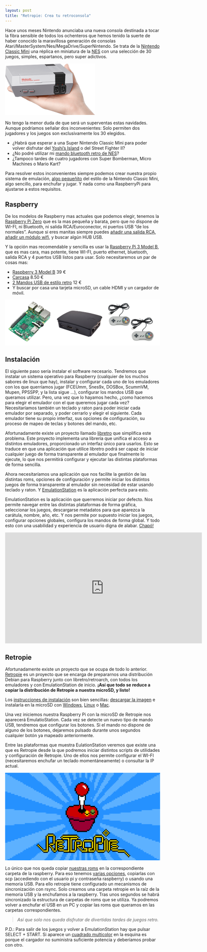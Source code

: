 ```yaml
---
layout: post
title: "Retropie: Crea tu retroconsola"
---
```


Hace unos meses Nintendo anunciaba una nueva consola destinada a tocar la fibra sensible de todos los ochenteros que hemos tenido la suerte de haber conocido la maravillosa generación de consolas Atari/MasterSystem/Nes/MegaDrive/SuperNintendo. Se trata de la [Nintendo Classic Mini][nintendo-classic] una réplica en miniatura de la [NES][NES] con una selección de 30 juegos, simples, espartanos, pero super adictivos.

![](/assets/nes-classic-edition-in-hand.png)

No tengo la menor duda de que será un superventas estas navidades. Aunque podríamos señalar dos inconvenientes: Solo permiten dos jugadores y los juegos son exclusivamente los 30 elegidos.

- ¿Habrá que esperar a una Super Nintendo Classic Mini para poder volver disfrutar del [Yoshi’s Island][yoshi-island] o del Street Fighter II?
- ¿No podré utilizar mi [mando bluetooth retro de NES][8bitdo-nes]? 
- ¿Tampoco tardes de cuatro jugadores con Super Bomberman, Micro Machines o Mario Kart?

Para resolver estos inconvenientes siempre podemos crear nuestra propio sistema de emulación, [algo pequeñito][algo-pequenito] del estilo de la Nintendo Classic Mini, algo sencillo, para enchufar y jugar. Y nada como una RaspberryPi para ajustarse a estos requisitos.

## Raspberry

De los modelos de Raspberry mas actuales que podemos elegir, tenemos la [Raspberry Pi Zero][pi-zero] que es la mas pequeña y barata, pero que no dispone de WI-FI, ni Bluetooth, ni salida RCA/Euroconector, ni puertos USB “de los normales”. Aunque si eres manitas siempre puedes [añadir una salida RCA][zero-rca], [añadir un módulo wifi][zero-wifi], y buscar algún HUB USB.

Y la opción mas recomendable y sencilla es usar la [Raspberry Pi 3 Model B][pi-3], que es mas cara, mas potente, tiene WI-FI, puerto ethernet, bluetooth, salida RCA y 4 puertos USB listos para usar. Solo necesitaremos un par de cosas mas:

- [Raspberry 3 Model B](https://www.amazon.es/dp/B01CCOXV34) 39 €
- [Carcasa](https://www.amazon.es/dp/B01F1PSFY6/) 8.50 €
- [2 Mandos USB de estilo retro](https://www.amazon.es/dp/B00PL271Y0) 12 €
- Y buscar por casa una tarjeta microSD, un cable HDMI y un cargador de móvil.

![](/assets/raspberry-amazon.png)

## Instalación

El siguiente paso sería instalar el software necesario. Tendremos que instalar un sistema operativo para Raspberry (cualquier de los muchos sabores de linux que hay), instalar y configurar cada uno de los emuladores con los que querríamos jugar (FCEUmm, Snes9x, DOSBox, ScummVM, Mupen, PPSSPP, y la lista sigue ...), configurar los mandos USB que queramos utilizar. Pero, una vez que lo hayamos hecho, ¿como hacemos para elegir el emulador con el que queremos jugar cada vez? Necesitaríamos también un teclado y raton para poder iniciar cada emulador por separado, y poder cerrarlo y elegir el siguiente. Cada emulador tiene su propio interfaz, sus opciones de configuración, su proceso de mapeo de teclas y botones del mando, etc.

Afortunadamente existe un proyecto llamado [libretro][libretro] que simplifica este problema. Este proyecto implementa una librería que unifica el acceso a distintos emuladores, proporcionado un interfaz único para usarlos. Esto se traduce en que una aplicación que utilice libretro podrá ser capaz de iniciar cualquier juego de forma transparente al emulador que finalmente lo ejecute, lo que nos permitirá configurar y ejecutar las distintas plataformas de forma sencilla.

Ahora necesitaríamos una aplicación que nos facilite la gestión de las distintas roms, opciones de configuración y permite iniciar los distintos juegos de forma transparente al emulador sin necesidad de estar usando teclado y raton. Y [EmulationStation][emustation] es la aplicación perfecta para esto.

EmulationStation es la aplicación que querremos iniciar por defecto. Nos permite navegar entre las distintas plataformas de forma gráfica, seleccionar los juegos, descargarse metadatos para que aparezca la carátula, nombre, año, etc. Y nos permite por supuesto iniciar los juegos, configurar opciones globales, configura los mandos de forma global. Y todo esto con una usabilidad y experiencia de usuario digna de alabar. [Chapó!][chapo]

<iframe width="640" height="360" src="https://www.youtube.com/embed/AVQVmsFOclM" frameborder="0" allowfullscreen></iframe>

## Retropie

Afortunadamente existe un proyecto que se ocupa de todo lo anterior. [Retropie] es un proyecto que se encarga de prepararnos una distribución Debian para Raspberry junto con libretro/retroarch, con todos los emuladores y con EmulationStation de inicio. **¡Así que todo se reduce a copiar la distribución de Retropie a nuestra microSD, y listo!**

Los [instrucciones de instalación][retropie-install] son bien sencillas: [descargar la imagen][retropie-download] e instalarla en la microSD con [Windows][retropie-win], [Linux][retropie-lin] o [Mac][retropie-mac].

Una vez iniciemos nuestra Raspberry Pi con la microSD de Retropie nos aparecerá EmulatioStation. Cada vez se detecte un nuevo tipo de mando USB, tendremos que configurar los botones. Si el mando no dispone de alguno de los botones, dejaremos pulsado durante unos segundos cualquier botón ya mapeado anteriormente.

Entre las plataformas que muestra EulationStation veremos que existe una que es Retropie desde la que podremos iniciar distintos scripts de utilidades y configuración de Retropie. Uno de ellos nos permite configurar el WI-FI (necesitaremos enchufar un teclado momentáneamente) o consultar la IP actual.

![](/assets/retropie-pixel.png)

Lo único que nos queda copiar [nuestras roms][roms] en la correspondiente carpeta de la raspberry. Para eso tenemos [varias opciones][retropie-copy-roms], copiarlas con scp (accediendo con el usuario pi y contraseña raspberry) o usando una memoria USB. Para ello retropie tiene configurado un mecanismos de sincronización con rsync. Solo creamos una carpeta  retropie en la raíz de la memoria USB y la enchufamos a la raspberry. Tras unos segundos se habrá sincronizado la estructura de carpetas de roms que se utiliza. Ya podremos volver a enchufar el USB en un PC y copiar las roms que queramos en las carpetas correspondientes.

> *Así que solo nos queda disfrutar de divertidas tardes de juegos retro.*

P.D.: Para salir de los juegos y volver a EmulationStation hay que pulsar SELECT + START. Si aparece un [cuadrado multicolor][rainbow] en la esquina es porque el cargador no suministra suficiente potencia y deberíamos probar con otro.

[nintendo-classic]: https://www.nintendo.com/nes-classic
[NES]: https://es.wikipedia.org/wiki/Nintendo_Entertainment_System
[8bitdo-nes]: http://www.nes30.com
[arcade]: http://taximaxi.co/p/12335/beautiful-building-an-arcade-cabinet-on-build-your-own-nes-mini-arcade-cabinet-and-win-at-life-building-an-arcade-cabinet/
[yoshi-island]: https://en.wikipedia.org/wiki/Yoshi%27s_Island
[algo-pequenito]: https://www.youtube.com/watch?v=IGlKLUujURk&feature=youtu.be&t=57
[pi-zero]: https://www.raspberrypi.org/blog/raspberry-pi-zero/
[zero-rca]: https://www.modmypi.com/blog/how-to-add-an-rca-tv-connector-to-a-raspberry-pi-zero
[zero-wifi]: https://youtu.be/Kbv5mqv32tc
[pi-3]: https://www.raspberrypi.org/blog/raspberry-pi-3-on-sale/
[libretro]: http://www.libretro.com/
[emustation]: http://www.emulationstation.org/
[retropie]: https://retropie.org.uk/
[retropie-install]: https://github.com/RetroPie/RetroPie-Setup/wiki/First-Installation#installation
[retropie-download]: https://retropie.org.uk/download
[retropie-win]: http://sourceforge.net/projects/win32diskimager
[retropie-lin]: https://unetbootin.github.io
[retropie-mac]: http://www.tweaking4all.com/hardware/raspberry-pi/macosx-apple-pi-baker
[roms]: http://www.freeroms.com/
[retropie-copy-roms]: https://github.com/RetroPie/RetroPie-Setup/wiki/Transferring-Roms
[rainbow]: https://www.raspberrypi.org/forums/viewtopic.php?f=29&t=82373
[chapo]: http://gph.is/1U3YLbG